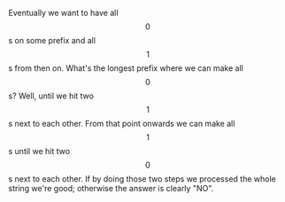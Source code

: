 Eventually we want to have all $$0$$s on some prefix and all $$1$$s from then on.  What's the longest prefix where we can make all $$0$$s?  Well, until we hit two $$1$$s next to each other.  From that point onwards we can make all $$1$$s until we hit two $$0$$s next to each other.  If by doing those two steps we processed the whole string we're good; otherwise the answer is clearly "NO".
